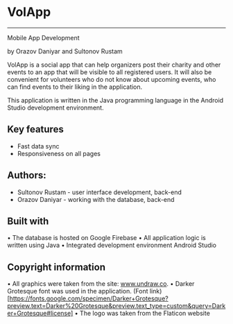 # VolApp
---
Mobile App Development

by Orazov Daniyar and Sultonov Rustam

VolApp is a social app that can help organizers post their charity and other events to an app that will be visible to all registered users. It will also be convenient for volunteers who do not know about upcoming events, who can find events to their liking in the application.

This application is written in the Java programming language in the Android Studio development environment.

## Key features
* Fast data sync
* Responsiveness on all pages

## Authors:
* Sultonov Rustam - user interface development, back-end
* Orazov Daniyar - working with the database, back-end

## Built with
• The database is hosted on Google Firebase
• All application logic is written using Java
• Integrated development environment Android Studio

## Copyright information
• All graphics were taken from the site: www.undraw.co.
• Darker Grotesque font was used in the application. (Font link)[https://fonts.google.com/specimen/Darker+Grotesque?preview.text=Darker%20Grotesque&preview.text_type=custom&query=Darker+Grotesque#license]
• The logo was taken from the Flaticon website
